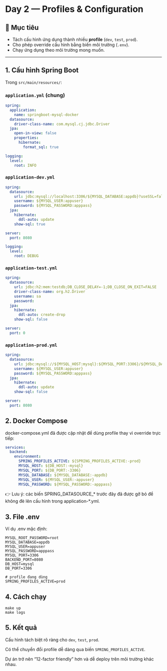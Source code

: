 # Day 2 — Profiles & Configuration

## 🎯 Mục tiêu
- Tách cấu hình ứng dụng thành nhiều **profile** (`dev`, `test`, `prod`).
- Cho phép override cấu hình bằng biến môi trường (`.env`).
- Chạy ứng dụng theo môi trường mong muốn.

---

## 1. Cấu hình Spring Boot

Trong `src/main/resources/`:

### `application.yml` (chung)
```yaml
spring:
  application:
    name: springboot-mysql-docker
  datasource:
    driver-class-name: com.mysql.cj.jdbc.Driver
  jpa:
    open-in-view: false
    properties:
      hibernate:
        format_sql: true

logging:
  level:
    root: INFO
```

### `application-dev.yml`
```yaml
spring:
  datasource:
    url: jdbc:mysql://localhost:3306/${MYSQL_DATABASE:appdb}?useSSL=false&allowPublicKeyRetrieval=true
    username: ${MYSQL_USER:appuser}
    password: ${MYSQL_PASSWORD:apppass}
  jpa:
    hibernate:
      ddl-auto: update
    show-sql: true

server:
  port: 8080

logging:
  level:
    root: DEBUG
```

### `application-test.yml`

```yaml
spring:
  datasource:
    url: jdbc:h2:mem:testdb;DB_CLOSE_DELAY=-1;DB_CLOSE_ON_EXIT=FALSE
    driver-class-name: org.h2.Driver
    username: sa
    password:
  jpa:
    hibernate:
      ddl-auto: create-drop
    show-sql: false

server:
  port: 0
```

### `application-prod.yml`
```yaml
spring:
  datasource:
    url: jdbc:mysql://${MYSQL_HOST:mysql}:${MYSQL_PORT:3306}/${MYSQL_DATABASE:appdb}?useSSL=false&allowPublicKeyRetrieval=true&serverTimezone=UTC
    username: ${MYSQL_USER:appuser}
    password: ${MYSQL_PASSWORD:apppass}
  jpa:
    hibernate:
      ddl-auto: update
    show-sql: false

server:
  port: 8080
```

## 2. Docker Compose
docker-compose.yml đã được cập nhật để dùng profile thay vì override trực tiếp:

```yml
services:
  backend:
    environment:
      SPRING_PROFILES_ACTIVE: ${SPRING_PROFILES_ACTIVE:-prod}
      MYSQL_HOST: ${DB_HOST:-mysql}
      MYSQL_PORT: ${DB_PORT:-3306}
      MYSQL_DATABASE: ${MYSQL_DATABASE:-appdb}
      MYSQL_USER: ${MYSQL_USER:-appuser}
      MYSQL_PASSWORD: ${MYSQL_PASSWORD:-apppass}
```

👉 Lưu ý: các biến SPRING_DATASOURCE_* trước đây đã được gỡ bỏ để không đè lên cấu hình trong application-*.yml.

## 3. File .env

Ví dụ .env mặc định:
```env
MYSQL_ROOT_PASSWORD=root
MYSQL_DATABASE=appdb
MYSQL_USER=appuser
MYSQL_PASSWORD=apppass
MYSQL_PORT=3306
BACKEND_PORT=8080
DB_HOST=mysql
DB_PORT=3306

# profile đang dùng
SPRING_PROFILES_ACTIVE=prod
```

## 4. Cách chạy
```
make up
make logs
```

## 5. Kết quả

Cấu hình tách biệt rõ ràng cho `dev`, `test`, `prod`.

Có thể chuyển đổi profile dễ dàng qua biến `SPRING_PROFILES_ACTIVE`.

Dự án trở nên “12-factor friendly” hơn và dễ deploy trên môi trường khác nhau.